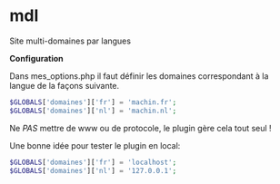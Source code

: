 mdl
===

Site multi-domaines par langues


**Configuration**

Dans mes_options.php il faut définir les domaines correspondant à la langue de la façons suivante.

```php
$GLOBALS['domaines']['fr'] = 'machin.fr';
$GLOBALS['domaines']['nl'] = 'machin.nl';
```

Ne *PAS* mettre de www ou de protocole, le plugin gère cela tout seul !

Une bonne idée pour tester le plugin en local:

```php
$GLOBALS['domaines']['fr'] = 'localhost';
$GLOBALS['domaines']['nl'] = '127.0.0.1';
```

